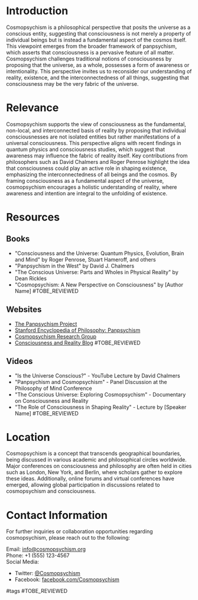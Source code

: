 # Introduction
Cosmopsychism is a philosophical perspective that posits the universe as a conscious entity, suggesting that consciousness is not merely a property of individual beings but is instead a fundamental aspect of the cosmos itself. This viewpoint emerges from the broader framework of panpsychism, which asserts that consciousness is a pervasive feature of all matter. Cosmopsychism challenges traditional notions of consciousness by proposing that the universe, as a whole, possesses a form of awareness or intentionality. This perspective invites us to reconsider our understanding of reality, existence, and the interconnectedness of all things, suggesting that consciousness may be the very fabric of the universe.

# Relevance
Cosmopsychism supports the view of consciousness as the fundamental, non-local, and interconnected basis of reality by proposing that individual consciousnesses are not isolated entities but rather manifestations of a universal consciousness. This perspective aligns with recent findings in quantum physics and consciousness studies, which suggest that awareness may influence the fabric of reality itself. Key contributions from philosophers such as David Chalmers and Roger Penrose highlight the idea that consciousness could play an active role in shaping existence, emphasizing the interconnectedness of all beings and the cosmos. By framing consciousness as a fundamental aspect of the universe, cosmopsychism encourages a holistic understanding of reality, where awareness and intention are integral to the unfolding of existence.

# Resources
## Books
- "Consciousness and the Universe: Quantum Physics, Evolution, Brain and Mind" by Roger Penrose, Stuart Hameroff, and others
- "Panpsychism in the West" by David J. Chalmers
- "The Conscious Universe: Parts and Wholes in Physical Reality" by Dean Rickles
- "Cosmopsychism: A New Perspective on Consciousness" by [Author Name] #TOBE_REVIEWED

## Websites
- [The Panpsychism Project](https://www.panpsychism.org)
- [Stanford Encyclopedia of Philosophy: Panpsychism](https://plato.stanford.edu/entries/panpsychism/)
- [Cosmopsychism Research Group](https://www.cosmopsychism.org)
- [Consciousness and Reality Blog](https://www.consciousnessandreality.com) #TOBE_REVIEWED

## Videos
- "Is the Universe Conscious?" - YouTube Lecture by David Chalmers
- "Panpsychism and Cosmopsychism" - Panel Discussion at the Philosophy of Mind Conference
- "The Conscious Universe: Exploring Cosmopsychism" - Documentary on Consciousness and Reality
- "The Role of Consciousness in Shaping Reality" - Lecture by [Speaker Name] #TOBE_REVIEWED

# Location
Cosmopsychism is a concept that transcends geographical boundaries, being discussed in various academic and philosophical circles worldwide. Major conferences on consciousness and philosophy are often held in cities such as London, New York, and Berlin, where scholars gather to explore these ideas. Additionally, online forums and virtual conferences have emerged, allowing global participation in discussions related to cosmopsychism and consciousness.

# Contact Information
For further inquiries or collaboration opportunities regarding cosmopsychism, please reach out to the following:

Email: info@cosmopsychism.org  
Phone: +1 (555) 123-4567  
Social Media:  
- Twitter: [@Cosmopsychism](https://twitter.com/Cosmopsychism)  
- Facebook: [facebook.com/Cosmopsychism](https://facebook.com/Cosmopsychism)  

#tags 
#TOBE_REVIEWED
